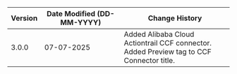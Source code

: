 | **Version** | **Date Modified (DD-MM-YYYY)** | **Change History**                                                 								|
|-------------|--------------------------------|----------------------------------------------------------------------------------------------------| 
| 3.0.0       | 07-07-2025                     | Added Alibaba Cloud Actiontrail CCF connector.<br/>Added Preview tag to CCF Connector title.   	|